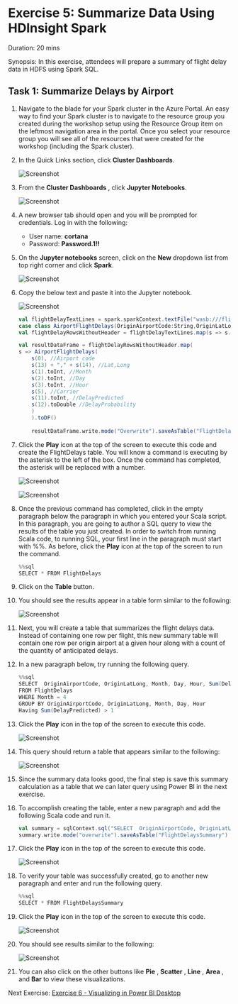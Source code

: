# Exercise 5: Summarize Data Using HDInsight Spark

Duration: 20 mins

Synopsis: In this exercise, attendees will prepare a summary of flight delay data in HDFS using Spark SQL.

## Task 1: Summarize Delays by Airport

1. Navigate to the blade for your Spark cluster in the Azure Portal. An easy way to find your Spark cluster is to navigate to the resource group you created during the workshop setup using the Resource Group item on the leftmost navigation area in the portal. Once you select your resource group you will see all of the resources that were created for the workshop (including the Spark cluster).
1. In the Quick Links section, click **Cluster Dashboards**.

    ![Screenshot](images/summarize_delays_by_airport_1.png)

1. From the **Cluster Dashboards** , click **Jupyter Notebooks**.

    ![Screenshot](images/summarize_delays_by_airport_2.png)

1. A new browser tab should open and you will be prompted for credentials. Log in with the following:
   - User name: **cortana**
   - Password: **Password.1!!**

1. On the **Jupyter notebooks** screen, click on the **New** dropdown list from top right corner and click **Spark**.

    ![Screenshot](images/summarize_delays_by_airport_3.png)

1. Copy the below text and paste it into the Jupyter notebook.

    ![Screenshot](images/summarize_delays_by_airport_4.png)

    ```scala
    val flightDelayTextLines = spark.sparkContext.textFile("wasb:///flights/ScoredFlightsAndWeather.csv")
    case class AirportFlightDelays(OriginAirportCode:String,OriginLatLong:String,Month:Integer,Day:Integer,Hour:Integer,Carrier:String,DelayPredicted:Integer,DelayProbability:Double)
    val flightDelayRowsWithoutHeader = flightDelayTextLines.map(s => s.split(",")).filter(line => line(0) != "OriginAirportCode")
    
    val resultDataFrame = flightDelayRowsWithoutHeader.map(
    s => AirportFlightDelays(
        s(0), //Airport code
        s(13) + "," + s(14), //Lat,Long
        s(1).toInt, //Month
        s(2).toInt, //Day
        s(3).toInt, //Hour
        s(5), //Carrier
        s(11).toInt, //DelayPredicted
        s(12).toDouble //DelayProbability
        )
        ).toDF()
        
        resultDataFrame.write.mode("Overwrite").saveAsTable("FlightDelays")
    ```

1. Click the **Play** icon at the top of the screen to execute this code and create the FlightDelays table. You will know a command is executing by the asterisk to the left of the box. Once the command has completed, the asterisk will be replaced with a number.

    ![Screenshot](images/summarize_delays_by_airport_5.png)

    ![Screenshot](images/summarize_delays_by_airport_running_command.png)

1. Once the previous command has completed, click in the empty paragraph below the paragraph in which you entered your Scala script. In this paragraph, you are going to author a SQL query to view the results of the table you just created. In order to switch from running Scala code, to running SQL, your first line in the paragraph must start with %%. As before, click the **Play** icon at the top of the screen to run the command.

    ```scala
    %%sql
    SELECT * FROM FlightDelays
    ```

1. Click on the **Table** button.
2. You should see the results appear in a table form similar to the following:

    ![Screenshot](images/summarize_delays_by_airport_6.png)

1. Next, you will create a table that summarizes the flight delays data. Instead of containing one row per flight, this new summary table will contain one row per origin airport at a given hour along with a count of the quantity of anticipated delays.
2. In a new paragraph below, try running the following query.

    ```scala
    %%sql
    SELECT  OriginAirportCode, OriginLatLong, Month, Day, Hour, Sum(DelayPredicted) NumDelays, Avg(DelayProbability) AvgDelayProbability 
    FROM FlightDelays 
    WHERE Month = 4
    GROUP BY OriginAirportCode, OriginLatLong, Month, Day, Hour
    Having Sum(DelayPredicted) > 1
    ```

1. Click the **Play** icon in the top of the screen to execute this code.

    ![Screenshot](images/summarize_delays_by_airport_7.png)

1. This query should return a table that appears similar to the following:

    ![Screenshot](images/summarize_delays_by_airport_8.png)

1. Since the summary data looks good, the final step is save this summary calculation as a table that we can later query using Power BI in the next exercise.
2. To accomplish creating the table, enter a new paragraph and add the following Scala code and run it.

    ```scala
    val summary = sqlContext.sql("SELECT  OriginAirportCode, OriginLatLong, Month, Day, Hour, Sum(DelayPredicted) NumDelays, Avg(DelayProbability) AvgDelayProbability FROM FlightDelays WHERE Month = 4 GROUP BY OriginAirportCode, OriginLatLong, Month, Day, Hour Having Sum(DelayPredicted) > 1")
    summary.write.mode("overwrite").saveAsTable("FlightDelaysSummary")
    ```

1. Click the **Play** icon in the top of the screen to execute this code.

    ![Screenshot](images/summarize_delays_by_airport_9.png)

1. To verify your table was successfully created, go to another new paragraph and enter and run the following query.

    ```scala
    %%sql
    SELECT * FROM FlightDelaysSummary
    ```

1. Click the **Play** icon in the top of the screen to execute this code.

    ![Screenshot](images/summarize_delays_by_airport_10.png)

1. You should see results similar to the following:

    ![Screenshot](images/summarize_delays_by_airport_11.png)

1. You can also click on the other buttons like **Pie** , **Scatter** , **Line** , **Area** , and **Bar** to view these visualizations.

Next Exercise: [Exercise 6 - Visualizing in Power BI Desktop](06_Exercise_6_-_Visualizing_in_Power_BI_Desktop.md)
